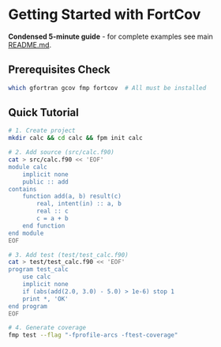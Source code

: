 # Getting Started with FortCov

**Condensed 5-minute guide** - for complete examples see main [README.md](../../README.md).

## Prerequisites Check

```bash
which gfortran gcov fmp fortcov  # All must be installed
```

## Quick Tutorial

```bash
# 1. Create project
mkdir calc && cd calc && fpm init calc

# 2. Add source (src/calc.f90)
cat > src/calc.f90 << 'EOF'
module calc
    implicit none
    public :: add
contains
    function add(a, b) result(c)
        real, intent(in) :: a, b
        real :: c
        c = a + b
    end function
end module
EOF

# 3. Add test (test/test_calc.f90)
cat > test/test_calc.f90 << 'EOF'
program test_calc
    use calc
    implicit none
    if (abs(add(2.0, 3.0) - 5.0) > 1e-6) stop 1
    print *, 'OK'
end program
EOF

# 4. Generate coverage
fmp test --flag "-fprofile-arcs -ftest-coverage"
find build -name "*.gcda" | xargs dirname | sort -u | while read dir; do
  gcov --object-directory="$dir" "$dir"/*.gcno 2>/dev/null || true
done
fortcov  # Creates build/coverage/coverage.md
```

## Next Steps

See main [README.md](../../README.md) for:
- Complete installation guide
- Build system integration (CMake, Make, Meson)
- CI/CD examples (GitHub Actions, GitLab)  
- Configuration files and advanced options
- Security features and troubleshooting